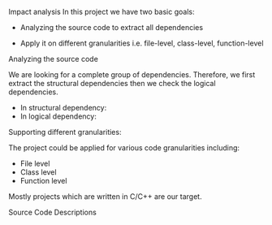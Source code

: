 Impact analysis
In this project we have two basic goals:
   -	Analyzing the source code to extract all dependencies
   
   -	Apply it on different granularities i.e. file-level, class-level, function-level
   
Analyzing the source code

We are looking for a complete group of dependencies. Therefore, we first extract the structural dependencies then we check the logical dependencies.

   -	In structural dependency: 
   -	In logical dependency:
   
Supporting different granularities: 

The project could be applied for various code granularities including:

   -	File level
   -	Class level
   -	Function level
   
Mostly projects which are written in C/C++ are our target.

Source Code Descriptions





